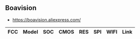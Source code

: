 Boavision
---------
- https://boavision.aliexpress.com/

| FCC | Model | SOC | CMOS | RES | SPI | WIFI | Link |
|-----|-------|-----|------|-----|-----|------|------|
